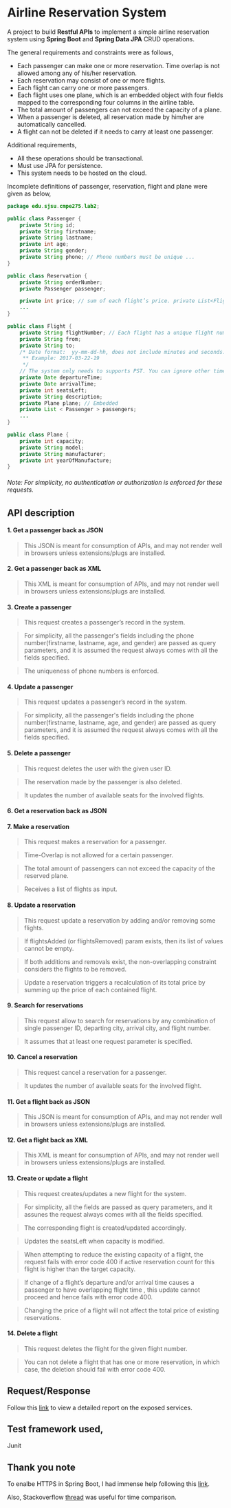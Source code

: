 # Airline Reservation System
A project to build **Restful APIs** to implement a simple  airline reservation system using **Spring Boot** and **Spring Data JPA** CRUD operations.

The general requirements and constraints were as follows,
* Each passenger can make one or more reservation. Time overlap is not allowed among any of his/her reservation.
* Each reservation may consist of one or more flights.
* Each flight can carry one or more passengers.
* Each flight uses one plane, which is an embedded object with four fields mapped to the corresponding four columns in the airline table.
* The total amount of passengers can not exceed the capacity of a plane.
* When a passenger is deleted, all reservation made by him/her are automatically cancelled.
* A flight can not be deleted if it needs to carry at least one passenger.

Additional requirements,
* All these operations should be transactional.
* Must use JPA for persistence.
* This system needs to be hosted on the cloud.

Incomplete  definitions of passenger, reservation, flight and plane were given as below,
```java
package edu.sjsu.cmpe275.lab2;

public class Passenger {
    private String id;
    private String firstname;
    private String lastname;
    private int age;
    private String gender;
    private String phone; // Phone numbers must be unique ...
}

public class Reservation {
    private String orderNumber;
    private Passenger passenger;

    private int price; // sum of each flight’s price. private List<Flight> flights;
    ...
}

public class Flight {
    private String flightNumber; // Each flight has a unique flight number. private int price;
    private String from;
    private String to;
    /* Date format:  yy-mm-dd-hh, does not include minutes and seconds.
     ** Example: 2017-03-22-19
     */
    // The system only needs to supports PST. You can ignore other time zones.
    private Date departureTime;
    private Date arrivalTime;
    private int seatsLeft;
    private String description;
    private Plane plane; // Embedded
    private List < Passenger > passengers;
    ...
}

public class Plane {
    private int capacity;
    private String model;
    private String manufacturer;
    private int yearOfManufacture;
}
```
###### Note: For simplicity, no authentication or authorization is enforced for these requests.

## API description
#### 1. Get a passenger back as JSON
 > This JSON is meant for consumption of APIs, and may not render well in browsers unless extensions/plugs are installed.
#### 2. Get a passenger back as XML
 > This XML is meant for consumption of APIs, and may not render well in browsers unless extensions/plugs are installed.
#### 3. Create a passenger
 > This request creates a passenger’s record in the system.
 
 > For simplicity, all the passenger's fields including the phone number(firstname, lastname, age, and gender) are passed as query parameters, and it is assumed the request always comes with all the fields specified.
 
 > The uniqueness of phone numbers is enforced.
#### 4. Update a passenger
 > This request updates a passenger’s record in the system.
 
 > For simplicity, all the passenger's fields including the phone number(firstname, lastname, age, and gender) are passed as query parameters, and it is assumed the request always comes with all the fields specified.
#### 5. Delete a passenger
 > This request deletes the user with the given user ID.
 
 > The reservation made by the passenger is also deleted.
 
 > It updates the number of available seats for the involved flights.
#### 6. Get a reservation back as JSON
 
#### 7. Make a reservation
 > This request makes a reservation for a passenger.
 
 > Time-Overlap is not allowed for a certain passenger.
 
 > The total amount of passengers can not exceed the capacity of the reserved plane.
 
 > Receives a list of flights as input.
#### 8. Update a reservation 
 > This request update a reservation by adding and/or removing some flights.
 
 > If flightsAdded (or flightsRemoved) param exists, then its list of values cannot be empty.
 
 > If both additions and removals exist, the non-overlapping constraint considers the flights to be removed.
 
 > Update a reservation triggers a recalculation of its total price by summing up the price of each contained flight.    
#### 9. Search for reservations
 > This request allow to search for reservations by any combination of single passenger ID, departing city, arrival city, and flight number.
 
 > It assumes that at least one request parameter is specified.
#### 10. Cancel a reservation
 > This request cancel a reservation for a passenger.
 
 > It updates the number of available seats for the involved flight.
#### 11. Get a flight back as JSON
 > This JSON is meant for consumption of APIs, and may not render well in browsers unless extensions/plugs are installed.
#### 12. Get a flight back as XML
 > This XML is meant for consumption of APIs, and may not render well in browsers unless extensions/plugs are installed.
#### 13. Create or update a flight
 > This request creates/updates a new flight for the system.
 
 > For simplicity, all the fields are passed as query parameters, and it assunes the request always comes with all the fields specified.
 
 > The corresponding flight is created/updated accordingly.
 
 > Updates the seatsLeft when capacity is modified.
 
 > When attempting to reduce the existing capacity of a flight, the request fails with error code 400 if active reservation count for this flight is higher than the target capacity.

 > If change of a flight’s departure and/or arrival time causes a passenger to have overlapping flight time , this update cannot proceed and hence fails with error code 400.
 
 > Changing the price of a flight will not affect the total price of existing reservations.
#### 14. Delete a flight
 > This request deletes the flight for the given flight number.
 
 > You can not delete a flight that has one or more reservation, in which case, the deletion should fail with error code 400.

## Request/Response
Follow this [link](https://github.com/nilamdeka23/AirlineReservationSystem/blob/master/report.pdf) to view a detailed report on the exposed services.

## Test framework used,
Junit

## Thank you note
To enalbe HTTPS in Spring Boot, I had immense help following this [link](http://drissamri.be/blog/java/enable-https-in-spring-boot/).

Also, Stackoverflow [thread](http://stackoverflow.com/questions/24497809/compare-intervals-jodatime-in-alist-for-overlap) was useful for time comparison.
    



    
    
